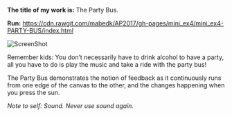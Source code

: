 <b>The title of my work is:</b> The Party Bus.

<b>Run:</b> https://cdn.rawgit.com/mabedk/AP2017/gh-pages/mini_ex4/mini_ex4-PARTY-BUS/index.html

![ScreenShot](https://github.com/mabedk/AP2017/blob/gh-pages/mini_ex4/Sk%C3%A6rmbillede%202017-03-03%20kl.%2012.05.34.png)

Remember kids: You don’t necessarily have to drink alcohol to have a party, all you have to do is play the music and take a ride with the party bus! 

The Party Bus demonstrates the notion of feedback as it continuously runs from one edge of the canvas to the other, and the changes happening when you press the sun.

*Note to self: Sound. Never use sound again.*
